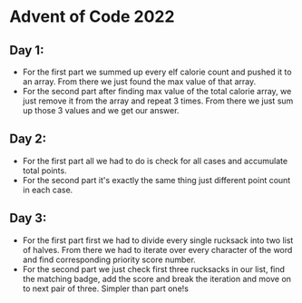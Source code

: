 # Advent of Code 2022
## Day 1:
+ For the first part we summed up every elf calorie count and pushed it to an array. From there we just found the max value of that array.
+ For the second part after finding max value of the total calorie array, we just remove it from the array and repeat 3 times. From there we just sum up those 3 values and we get our answer.
## Day 2:
+ For the first part all we had to do is check for all cases and accumulate total points.
+ For the second part it's exactly the same thing just different point count in each case.
## Day 3:
+ For the first part first we had to divide every single rucksack into two list of halves. From there we had to iterate over every character of the word and find corresponding priority score number.
+ For the second part we just check first three rucksacks in our list, find the matching badge, add the score and break the iteration and move on to next pair of three. Simpler than part one!s